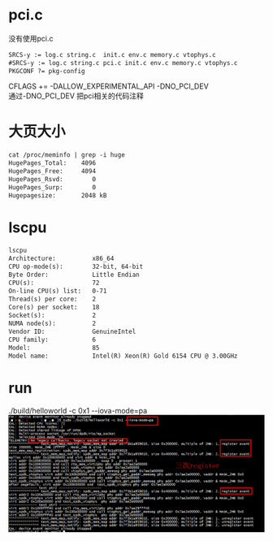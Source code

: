 # pci.c
没有使用pci.c   
```
SRCS-y := log.c string.c  init.c env.c memory.c vtophys.c
#SRCS-y := log.c string.c pci.c init.c env.c memory.c vtophys.c
PKGCONF ?= pkg-config
```
CFLAGS += -DALLOW_EXPERIMENTAL_API -DNO_PCI_DEV   
通过-DNO_PCI_DEV 把pci相关的代码注释

# 大页大小

```
cat /proc/meminfo | grep -i huge
HugePages_Total:    4096
HugePages_Free:     4094
HugePages_Rsvd:        0
HugePages_Surp:        0
Hugepagesize:       2048 kB
```
# lscpu
```
lscpu
Architecture:          x86_64
CPU op-mode(s):        32-bit, 64-bit
Byte Order:            Little Endian
CPU(s):                72
On-line CPU(s) list:   0-71
Thread(s) per core:    2
Core(s) per socket:    18
Socket(s):             2
NUMA node(s):          2
Vendor ID:             GenuineIntel
CPU family:            6
Model:                 85
Model name:            Intel(R) Xeon(R) Gold 6154 CPU @ 3.00GHz
```

# run
 ./build/helloworld -c 0x1 --iova-mode=pa   
![images](../../../pic/mem10.png)